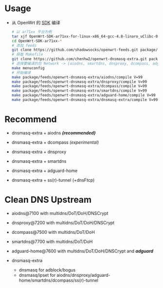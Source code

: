 # Usage

- 从 OpenWrt 的 [SDK][s] 编译

  ```bash
  # 以 ar71xx 平台为例
  tar xjf OpenWrt-SDK-ar71xx-for-linux-x86_64-gcc-4.8-linaro_uClibc-0.9.33.2.tar.bz2
  cd OpenWrt-SDK-ar71xx-*
  # 添加 feeds
  git clone https://github.com/shadowsocks/openwrt-feeds.git package/feeds
  # 获取 Makefile
  git clone https://github.com/chenhw2/openwrt-dnsmasq-extra.git package/feeds/openwrt-dnsmasq-extra
  # 选择要编译的包 Network -> [aiodns, smartdns, dnsproxy, dcompass, adguard-home, dnsmasq-extra]
  make menuconfig
  # 开始编译
  make package/feeds/openwrt-dnsmasq-extra/aiodns/compile V=99
  make package/feeds/openwrt-dnsmasq-extra/dnsproxy/compile V=99
  make package/feeds/openwrt-dnsmasq-extra/dcompass/compile V=99
  make package/feeds/openwrt-dnsmasq-extra/smartdns/compile V=99
  make package/feeds/openwrt-dnsmasq-extra/adguard-home/compile V=99
  make package/feeds/openwrt-dnsmasq-extra/dnsmasq-extra/compile V=99
  ```

# Recommend

- dnsmasq-extra + aiodns **_(recommended)_**

- dnsmasq-extra + dcompass _(experimental)_

- dnsmasq-extra + dnsproxy

- dnsmasq-extra + smartdns

- dnsmasq-extra + adguard-home

- dnsmasq-extra + ss(r)-tunnel (+dnsFtcp)

# Clean DNS Upstream

- aiodns@7100 with multidns/DoT/DoH/DNSCrypt

- dnsproxy@7200 with multidns/DoT/DoH/DNSCrypt

- dcompass@7500 with multidns/DoT/DoH

- smartdns@7700 with multidns/DoT/DoH

- adguard-home@7600 with multidns/DoT/DoH/DNSCrypt and **_adguard_**

- dnsmasq-extra
  - dnsmasq for adblock/bogus
  - dnsmasq/ipset for aiodns/dnsproxy/adguard-home/smartdns/dcompass/ss(r)-tunnel

[s]: https://wiki.openwrt.org/doc/howto/obtain.firmware.sdk
